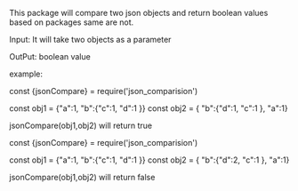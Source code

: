 This package will compare two json objects and return boolean values based on packages same are not.

Input: It will take two objects as a parameter



OutPut: boolean value 

example:

const {jsonCompare} = require('json_comparision')

const obj1 = {"a":1, "b":{"c":1, "d":1 }} 
const obj2 = { "b":{"d":1, "c":1 }, "a":1}

jsonCompare(obj1,obj2) will return true

const {jsonCompare} = require('json_comparision')

const obj1 = {"a":1, "b":{"c":1, "d":1 }} 
const obj2 = { "b":{"d":2, "c":1 }, "a":1}

jsonCompare(obj1,obj2) will return false


